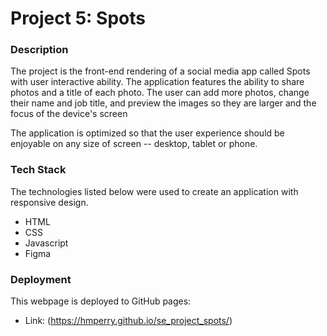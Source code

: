 # Project 5: Spots

### Description

The project is the front-end rendering of a social media app called Spots with user interactive ability. The application features the ability to share photos and a title of each photo. The user can add more photos, change their name and job title, and preview the images so they are larger and the focus of the device's screen

The application is optimized so that the user experience should be enjoyable on any size of screen -- desktop, tablet or phone.

### Tech Stack

The technologies listed below were used to create an application with responsive design.

- HTML
- CSS
- Javascript
- Figma

### Deployment

This webpage is deployed to GitHub pages:

- Link: (https://hmperry.github.io/se_project_spots/)
